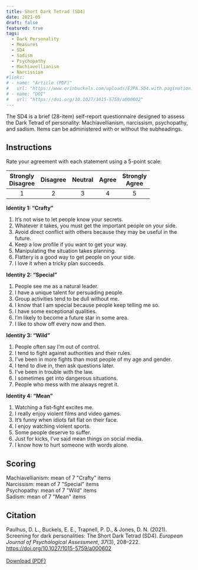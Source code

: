 ```yaml
---
title: Short Dark Tetrad (SD4)
date: 2021-05
draft: false
featured: true
tags:
  - Dark Personality
  - Measures
  - SD4
  - Sadism
  - Psychopathy
  - Machiavellianism
  - Narcissism
#links:
# - name: "Article (PDF)"
#   url: "https://www.erinbuckels.com/uploads/EJPA.SD4.with.pagination.pdf"
# - name: "DOI"
#   url: "https://doi.org/10.1027/1015-5759/a000602"
---
```

The SD4 is a brief (28-item) self-report questionnaire designed to assess the Dark Tetrad of personality: Machiavellianism, narcissism, psychopathy, and sadism. Items can be administered with or without the subheadings.


## Instructions
Rate your agreement with each statement using a 5-point scale:

| Strongly</br>Disagree | Disagree | Neutral | Agree | Strongly</br>Agree |
| :----: | :----: | :----: | :----: | :----: |
| 1 | 2 | 3 | 4 | 5 |


**Identity 1: “Crafty”**
1. It’s not wise to let people know your secrets.
2. Whatever it takes, you must get the important people on your side.
3. Avoid direct conflict with others because they may be useful in the future.
4. Keep a low profile if you want to get your way.
5. Manipulating the situation takes planning.
6. Flattery is a good way to get people on your side.
7. I love it when a tricky plan succeeds.

**Identity 2: “Special”**
1. People see me as a natural leader.
2. I have a unique talent for persuading people.
3. Group activities tend to be dull without me.
4. I know that I am special because people keep telling me so.
5. I have some exceptional qualities.
6. I’m likely to become a future star in some area.
7. I like to show off every now and then.

**Identity 3: “Wild”**
1. People often say I’m out of control.
2. I tend to fight against authorities and their rules.
3. I’ve been in more fights than most people of my age and gender.
5. I tend to dive in, then ask questions later.
6. I’ve been in trouble with the law.
7. I sometimes get into dangerous situations.
8. People who mess with me always regret it.

**Identity 4: “Mean”**
1. Watching a fist-fight excites me.
2. I really enjoy violent films and video games.
3. It’s funny when idiots fall flat on their face.
4. I enjoy watching violent sports.
5. Some people deserve to suffer.
6. Just for kicks, I’ve said mean things on social media.
7. I know how to hurt someone with words alone.


## Scoring

Machiavellianism: mean of 7 "Crafty” items</br>
Narcissism: mean of 7 "Special" items</br>
Psychopathy: mean of 7 "Wild" items</br>
Sadism: mean of 7 "Mean" items

## Citation

Paulhus, D. L., Buckels, E. E., Trapnell, P. D., & Jones, D. N. (2021). Screening for dark personalities: The Short Dark Tetrad (SD4). _European Journal of Psychological Assessment_, _37_(3), 208–222. <https://doi.org/10.1027/1015-5759/a000602>
<br><br>
[Download (PDF)](https://www.erinbuckels.com/uploads/EJPA.SD4.with.pagination.pdf)

